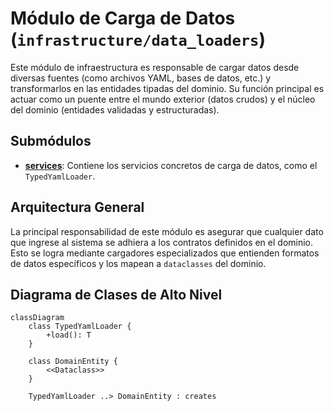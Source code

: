 # Módulo de Carga de Datos (`infrastructure/data_loaders`)

Este módulo de infraestructura es responsable de cargar datos desde diversas fuentes (como archivos YAML, bases de datos, etc.) y transformarlos en las entidades tipadas del dominio. Su función principal es actuar como un puente entre el mundo exterior (datos crudos) y el núcleo del dominio (entidades validadas y estructuradas).

## Submódulos

-   **[services](./services/README.md)**: Contiene los servicios concretos de carga de datos, como el `TypedYamlLoader`.

## Arquitectura General

La principal responsabilidad de este módulo es asegurar que cualquier dato que ingrese al sistema se adhiera a los contratos definidos en el dominio. Esto se logra mediante cargadores especializados que entienden formatos de datos específicos y los mapean a `dataclasses` del dominio.

## Diagrama de Clases de Alto Nivel

```mermaid
classDiagram
    class TypedYamlLoader {
        +load(): T
    }

    class DomainEntity {
        <<Dataclass>>
    }

    TypedYamlLoader ..> DomainEntity : creates
```
